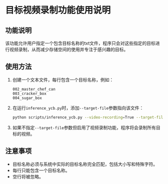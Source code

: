 # 目标视频录制功能使用说明

## 功能说明
该功能允许用户指定一个包含目标名称的txt文件，程序只会对这些指定的目标进行视频录制，从而减少存储空间的使用并专注于感兴趣的目标。

## 使用方法

1. 创建一个文本文件，每行包含一个目标名称，例如：
   ```
   002_master_chef_can
   003_cracker_box
   004_sugar_box
   ```

2. 在运行`inference_ycb.py`时，添加`--target-file`参数指向该文件：
   ```bash
   python scripts/inference_ycb.py --video-recording=True --target-file=example_targets/target_list.txt
   ```

3. 如果不指定`--target-file`参数但启用了视频录制功能，程序将会录制所有目标的视频。

## 注意事项
- 目标名称必须与系统中实际的目标名称完全匹配，包括大小写和特殊字符。
- 每行只能包含一个目标名称。
- 空行将被忽略。 
